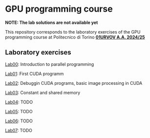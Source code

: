 # GPU programming course

**NOTE: The lab solutions are not available yet** 

This repository corresponds to the laboratory exercises of the GPU programming course at Politecnico di Torino **[01URVOV A.A. 2024/25](https://didattica.polito.it/pls/portal30/gap.pkg_guide.viewGap?p_cod_ins=01URVOV&p_a_acc=2025&p_header=S&p_lang=IT&multi=N)**

## Laboratory exercises

[Lab00](Lab00/README.md): Introduction to parallel programming

[Lab01](Lab01/README.md): First CUDA programm

[Lab02](Lab02/README.md): Debuggin CUDA programs, basic image processing in CUDA

[Lab03](Lab03/README.md): Constant and shared memory

[Lab04](Lab04/README.md): TODO

[Lab05](Lab05/README.md): TODO

[Lab06](Lab06/README.md): TODO

[Lab07](Lab07/README.md): TODO

